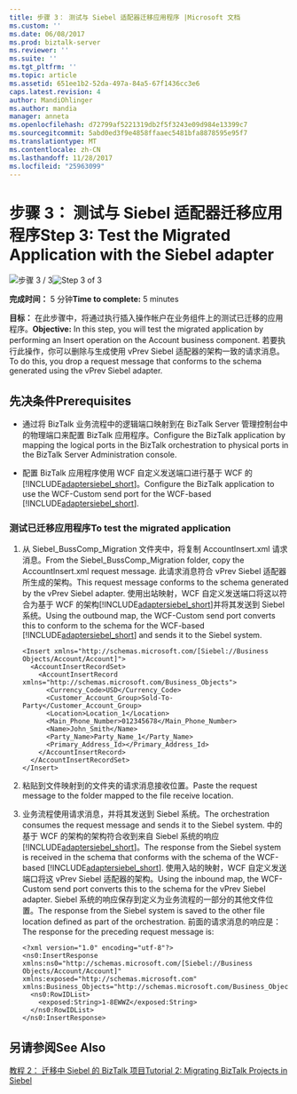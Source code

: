 ```yaml
---
title: 步骤 3： 测试与 Siebel 适配器迁移应用程序 |Microsoft 文档
ms.custom: ''
ms.date: 06/08/2017
ms.prod: biztalk-server
ms.reviewer: ''
ms.suite: ''
ms.tgt_pltfrm: ''
ms.topic: article
ms.assetid: 651ee1b2-52da-497a-84a5-67f1436cc3e6
caps.latest.revision: 4
author: MandiOhlinger
ms.author: mandia
manager: anneta
ms.openlocfilehash: d72799af5221319db2f5f3243e09d984e13399c7
ms.sourcegitcommit: 5abd0ed3f9e4858ffaaec5481bfa8878595e95f7
ms.translationtype: MT
ms.contentlocale: zh-CN
ms.lasthandoff: 11/28/2017
ms.locfileid: "25963099"
---
```

# <a name="step-3-test-the-migrated-application-with-the-siebel-adapter"></a><span data-ttu-id="f0cb9-102">步骤 3： 测试与 Siebel 适配器迁移应用程序</span><span class="sxs-lookup"><span data-stu-id="f0cb9-102">Step 3: Test the Migrated Application with the Siebel adapter</span></span>
<span data-ttu-id="f0cb9-103">![步骤 3 / 3](../../adapters-and-accelerators/adapter-oracle-database/media/step-3of3.gif "Step_3of3")</span><span class="sxs-lookup"><span data-stu-id="f0cb9-103">![Step 3 of 3](../../adapters-and-accelerators/adapter-oracle-database/media/step-3of3.gif "Step_3of3")</span></span>  
  
 <span data-ttu-id="f0cb9-104">**完成时间：** 5 分钟</span><span class="sxs-lookup"><span data-stu-id="f0cb9-104">**Time to complete:** 5 minutes</span></span>  
  
 <span data-ttu-id="f0cb9-105">**目标：** 在此步骤中，将通过执行插入操作帐户在业务组件上的测试已迁移的应用程序。</span><span class="sxs-lookup"><span data-stu-id="f0cb9-105">**Objective:** In this step, you will test the migrated application by performing an Insert operation on the Account business component.</span></span> <span data-ttu-id="f0cb9-106">若要执行此操作，你可以删除与生成使用 vPrev Siebel 适配器的架构一致的请求消息。</span><span class="sxs-lookup"><span data-stu-id="f0cb9-106">To do this, you drop a request message that conforms to the schema generated using the vPrev Siebel adapter.</span></span>  
  
## <a name="prerequisites"></a><span data-ttu-id="f0cb9-107">先决条件</span><span class="sxs-lookup"><span data-stu-id="f0cb9-107">Prerequisites</span></span>  
  
-   <span data-ttu-id="f0cb9-108">通过将 BizTalk 业务流程中的逻辑端口映射到在 BizTalk Server 管理控制台中的物理端口来配置 BizTalk 应用程序。</span><span class="sxs-lookup"><span data-stu-id="f0cb9-108">Configure the BizTalk application by mapping the logical ports in the BizTalk orchestration to physical ports in the BizTalk Server Administration console.</span></span>  
  
-   <span data-ttu-id="f0cb9-109">配置 BizTalk 应用程序使用 WCF 自定义发送端口进行基于 WCF 的[!INCLUDE[adaptersiebel_short](../../includes/adaptersiebel-short-md.md)]。</span><span class="sxs-lookup"><span data-stu-id="f0cb9-109">Configure the BizTalk application to use the WCF-Custom send port for the WCF-based [!INCLUDE[adaptersiebel_short](../../includes/adaptersiebel-short-md.md)].</span></span>  
  
### <a name="to-test-the-migrated-application"></a><span data-ttu-id="f0cb9-110">测试已迁移应用程序</span><span class="sxs-lookup"><span data-stu-id="f0cb9-110">To test the migrated application</span></span>  
  
1.  <span data-ttu-id="f0cb9-111">从 Siebel_BussComp_Migration 文件夹中，将复制 AccountInsert.xml 请求消息。</span><span class="sxs-lookup"><span data-stu-id="f0cb9-111">From the Siebel_BussComp_Migration folder, copy the AccountInsert.xml request message.</span></span> <span data-ttu-id="f0cb9-112">此请求消息符合 vPrev Siebel 适配器所生成的架构。</span><span class="sxs-lookup"><span data-stu-id="f0cb9-112">This request message conforms to the schema generated by the vPrev Siebel adapter.</span></span> <span data-ttu-id="f0cb9-113">使用出站映射，WCF 自定义发送端口将这以符合为基于 WCF 的架构[!INCLUDE[adaptersiebel_short](../../includes/adaptersiebel-short-md.md)]并将其发送到 Siebel 系统。</span><span class="sxs-lookup"><span data-stu-id="f0cb9-113">Using the outbound map, the WCF-Custom send port converts this to conform to the schema for the WCF-based [!INCLUDE[adaptersiebel_short](../../includes/adaptersiebel-short-md.md)] and sends it to the Siebel system.</span></span>  
  
    ```  
    <Insert xmlns="http://schemas.microsoft.com/[Siebel://Business Objects/Account/Account]">  
      <AccountInsertRecordSet>  
        <AccountInsertRecord xmlns="http://schemas.microsoft.com/Business_Objects">  
          <Currency_Code>USD</Currency_Code>  
          <Customer_Account_Group>Sold-To-Party</Customer_Account_Group>  
          <Location>Location_1</Location>  
          <Main_Phone_Number>012345678</Main_Phone_Number>  
          <Name>John_Smith</Name>  
          <Party_Name>Party_Name_1</Party_Name>  
          <Primary_Address_Id></Primary_Address_Id>  
        </AccountInsertRecord>  
      </AccountInsertRecordSet>  
    </Insert>  
    ```  
  
2.  <span data-ttu-id="f0cb9-114">粘贴到文件映射到的文件夹的请求消息接收位置。</span><span class="sxs-lookup"><span data-stu-id="f0cb9-114">Paste the request message to the folder mapped to the file receive location.</span></span>  
  
3.  <span data-ttu-id="f0cb9-115">业务流程使用请求消息，并将其发送到 Siebel 系统。</span><span class="sxs-lookup"><span data-stu-id="f0cb9-115">The orchestration consumes the request message and sends it to the Siebel system.</span></span> <span data-ttu-id="f0cb9-116">中的基于 WCF 的架构的架构符合收到来自 Siebel 系统的响应[!INCLUDE[adaptersiebel_short](../../includes/adaptersiebel-short-md.md)]。</span><span class="sxs-lookup"><span data-stu-id="f0cb9-116">The response from the Siebel system is received in the schema that conforms with the schema of the WCF-based [!INCLUDE[adaptersiebel_short](../../includes/adaptersiebel-short-md.md)].</span></span> <span data-ttu-id="f0cb9-117">使用入站的映射，WCF 自定义发送端口将这 vPrev Siebel 适配器的架构。</span><span class="sxs-lookup"><span data-stu-id="f0cb9-117">Using the inbound map, the WCF-Custom send port converts this to the schema for the vPrev Siebel adapter.</span></span> <span data-ttu-id="f0cb9-118">Siebel 系统的响应保存到定义为业务流程的一部分的其他文件位置。</span><span class="sxs-lookup"><span data-stu-id="f0cb9-118">The response from the Siebel system is saved to the other file location defined as part of the orchestration.</span></span> <span data-ttu-id="f0cb9-119">前面的请求消息的响应是：</span><span class="sxs-lookup"><span data-stu-id="f0cb9-119">The response for the preceding request message is:</span></span>  
  
    ```  
    <?xml version="1.0" encoding="utf-8"?>  
    <ns0:InsertResponse xmlns:ns0="http://schemas.microsoft.com/[Siebel://Business Objects/Account/Account]" xmlns:exposed="http://schemas.microsoft.com" xmlns:Business_Objects="http://schemas.microsoft.com/Business_Objects">  
      <ns0:RowIDList>  
        <exposed:String>1-8EWWZ</exposed:String>  
      </ns0:RowIDList>  
    </ns0:InsertResponse>  
    ```  
  
## <a name="see-also"></a><span data-ttu-id="f0cb9-120">另请参阅</span><span class="sxs-lookup"><span data-stu-id="f0cb9-120">See Also</span></span>  
 [<span data-ttu-id="f0cb9-121">教程 2： 迁移中 Siebel 的 BizTalk 项目</span><span class="sxs-lookup"><span data-stu-id="f0cb9-121">Tutorial 2: Migrating BizTalk Projects in Siebel</span></span>](../../adapters-and-accelerators/adapter-siebel/tutorial-2-migrating-biztalk-projects-in-siebel.md)